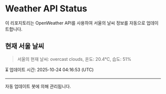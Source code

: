 
# Weather API Status

이 리포지토리는 OpenWeather API를 사용하여 서울의 날씨 정보를 자동으로 업데이트합니다.

## 현재 서울 날씨
> 서울의 현재 날씨: overcast clouds, 온도: 20.4°C, 습도: 51%

⏳ 업데이트 시간: 2025-10-24 04:16:53 (UTC)

---
자동 업데이트 봇에 의해 관리됩니다.
